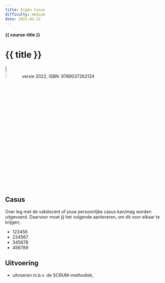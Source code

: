 ```yaml
---
title: Eigen Casus
difficulty: medium
date: 2021-02-12
---
```


#### {{ course-title }}
# {{ title }}

<img src="{{ '/_assets/projecten/boekProjectmanagement.jpg' | url }}" style="width:10%;">
versie 2022, ISBN: 9789037262124



## Casus
Over leg met de vakdocent of jouw persoonlijke casus kan/mag worden uitgevoerd.
Daarvoor moet jij het volgende aanleveren, om dit voor elkaar te krijgen;
* 123456
* 234567
* 345678
* 456789


## Uitvoering
* uitvoeren m.b.v. de SCRUM-methodiek,

